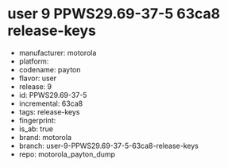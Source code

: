 # user 9 PPWS29.69-37-5 63ca8 release-keys
- manufacturer: motorola
- platform: 
- codename: payton
- flavor: user
- release: 9
- id: PPWS29.69-37-5
- incremental: 63ca8
- tags: release-keys
- fingerprint: 
- is_ab: true
- brand: motorola
- branch: user-9-PPWS29.69-37-5-63ca8-release-keys
- repo: motorola_payton_dump
